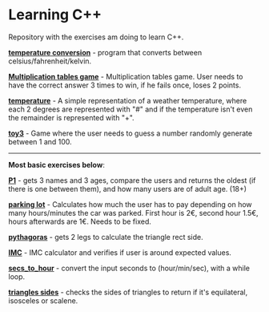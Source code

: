 # Learning C++
Repository with the exercises am doing to learn C++.

[**temperature conversion**](https://github.com/MarcoDSilva/Learning_Cpp/blob/master/temperature_converter.cpp) - program that converts between celsius/fahrenheit/kelvin.

[**Multiplication tables game**](https://github.com/MarcoDSilva/Programming-Course-Exercises/blob/master/multiplication_tables_game.cpp) - Multiplication tables game. User needs to have the correct answer 3 times to win, if he fails once, loses 2 points.

[**temperature**](https://github.com/MarcoDSilva/Programming-Course-Exercises/blob/master/temp.cpp) - A simple representation of a weather temperature, where each 2 degrees are represented with "#" and if the temperature isn't even the remainder is represented with "+".

[**toy3**](https://github.com/MarcoDSilva/Learning_Cpp/blob/master/toy3.cpp) - Game where the user needs to guess a number randomly generate between 1 and 100.

-----------------------------------

**Most basic exercises below**:

[**P1**](https://github.com/MarcoDSilva/Learning_Cpp/blob/master/p1.cpp) - gets 3 names and 3 ages, compare the users and returns the oldest (if there is one between them), and how many users are of adult age. (18+)

[**parking lot**](https://github.com/MarcoDSilva/Learning_Cpp/blob/master/parking_lot_calc.cpp) - Calculates how much the user has to pay depending on how many hours/minutes the car was parked. First hour is 2€, second hour 1.5€, hours afterwards are 1€. Needs to be fixed.

[**pythagoras**](https://github.com/MarcoDSilva/Programming-Course-Exercises/blob/master/pythagoras.cpp) - gets 2 legs to calculate the triangle rect side.

[**IMC**](https://github.com/MarcoDSilva/Programming-Course-Exercises/blob/master/IMC.cpp) - IMC calculator and verifies if user is around expected values.

[**secs_to_hour**](https://github.com/MarcoDSilva/Programming-Course-Exercises/blob/master/secs_to_hour.cpp) - convert the input seconds to (hour/min/sec), with a while loop.

[**triangles sides**](https://github.com/MarcoDSilva/Learning_Cpp/blob/master/triangle_sides.cpp) - checks the sides of triangles to return if it's equilateral, isosceles or scalene.
